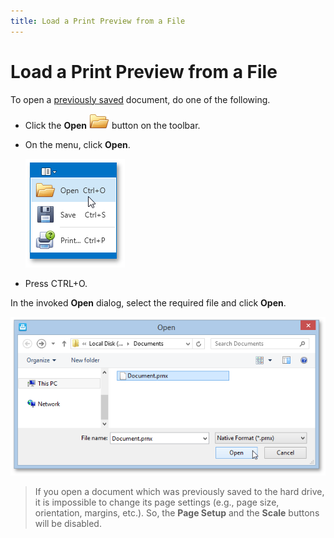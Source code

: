 ```yaml
---
title: Load a Print Preview from a File
---
```

# Load a Print Preview from a File
To open a [previously saved](save-a-print-preview-to-a-file.md) document, do one of the following.
* Click the **Open** ![WPFDesigner_Toolbar_OpenIcon](../../../../images/img120136.png) button on the toolbar.
* On the menu, click **Open**.
	
	![EUD_WpfPrintPreview_MenuOpen](../../../../images/img124020.png)
* Press CTRL+O.

In the invoked **Open** dialog, select the required file and click **Open**.

![EUD_WpfPrintPreview_OpenDialog](../../../../images/img124021.png)

> If you open a document which was previously saved to the hard drive, it is impossible to change its page settings (e.g., page size, orientation, margins, etc.). So, the **Page Setup** and the **Scale** buttons will be disabled.